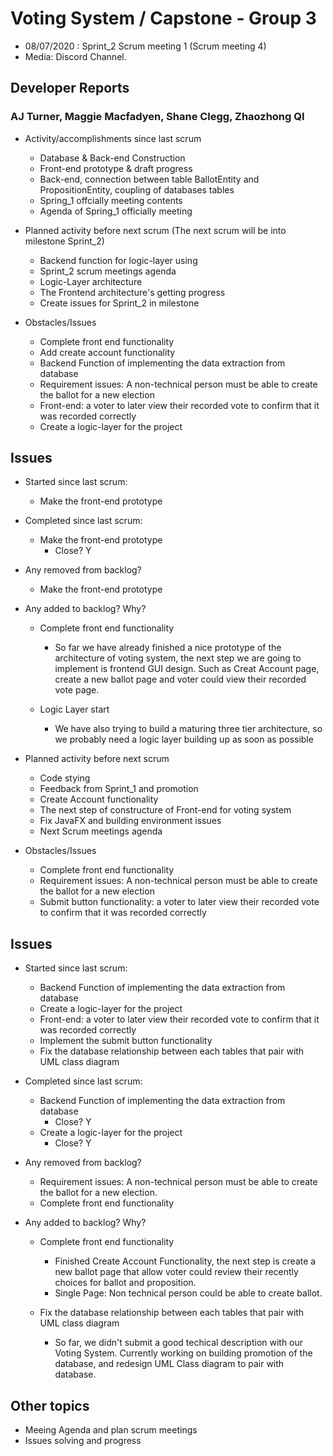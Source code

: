 #   Voting System / Capstone - Group 3

- 08/07/2020 : Sprint_2 Scrum meeting 1 (Scrum meeting 4)
- Media: Discord Channel.

##  Developer Reports

###  AJ Turner, Maggie Macfadyen, Shane Clegg,  Zhaozhong QI

-   Activity/accomplishments since last scrum

    -   Database & Back-end Construction
    -   Front-end prototype & draft progress
    -   Back-end, connection between table BallotEntity and PropositionEntity, coupling of databases tables
    -   Spring_1 offcially meeting contents
    -   Agenda of Spring_1 officially meeting

-   Planned activity before next scrum (The next scrum will be into milestone Sprint_2)

    -   Backend function for logic-layer using
    -   Sprint_2 scrum meetings agenda
    -   Logic-Layer architecture
    -   The Frontend architecture's getting progress
    -   Create issues for Sprint_2 in milestone


-   Obstacles/Issues
    -   Complete front end functionality
    -   Add create account functionality
    -   Backend Function of implementing the data extraction from database
    -   Requirement issues: A non-technical person must be able to create the ballot for a new election
    -   Front-end: a voter to later view their recorded vote to confirm that it was recorded correctly
    -   Create a logic-layer for the project
##  Issues

-   Started since last scrum:
    -   Make the front-end prototype

-   Completed since last scrum:
    -   Make the front-end prototype
        -   Close? Y

-   Any removed from backlog?
    -   Make the front-end prototype

-   Any added to backlog? Why?
    -   Complete front end functionality
        -   So far we have already finished a nice prototype of the architecture of voting system, the next step we are going to implement is frontend GUI design. Such as Creat Account page, create a new ballot page and voter could view their recorded vote page.

    -   Logic Layer start
        -   We have also trying to build a maturing three tier architecture, so we probably need a logic layer building up as soon as possible

-   Planned activity before next scrum
    -   Code stying
    -   Feedback from Sprint_1 and promotion
    -   Create Account functionality
    -   The next step of constructure of Front-end for voting system
    -   Fix JavaFX and building environment issues
    -   Next Scrum meetings agenda

-   Obstacles/Issues
    -   Complete front end functionality
    -   Requirement issues: A non-technical person must be able to create the ballot for a new election
    -   Submit button functionality: a voter to later view their recorded vote to confirm that it was recorded correctly

##  Issues

-   Started since last scrum:
    -   Backend Function of implementing the data extraction from database
    -   Create a logic-layer for the project
    -   Front-end: a voter to later view their recorded vote to confirm that it was recorded correctly
    -   Implement the submit button functionality
    -   Fix the database relationship between each tables that pair with UML class diagram

-   Completed since last scrum:
    -   Backend Function of implementing the data extraction from database
        -   Close? Y
    -   Create a logic-layer for the project
        -   Close? Y

-   Any removed from backlog?
    -   Requirement issues: A non-technical person must be able to create the ballot for a new election.
    -   Complete front end functionality

-   Any added to backlog? Why?
    -   Complete front end functionality
        -   Finished Create Account Functionality, the next step is create a new ballot page that allow voter could review their recently choices for ballot and proposition.
        -   Single Page: Non technical person could be able to create ballot.

    -   Fix the database relationship between each tables that pair with UML class diagram  
        -   So far, we didn't submit a good techical description with our Voting System. Currently working on building promotion of the database, and redesign UML Class diagram to pair with database.

##  Other topics

-   Meeing Agenda and plan scrum meetings
-   Issues solving and progress
